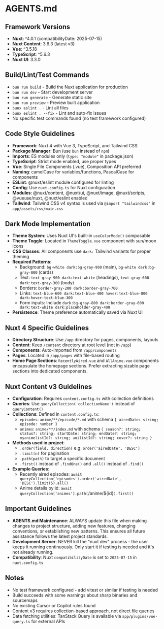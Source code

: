 # AGENTS.md

## Framework Versions

- **Nuxt**: ^4.0.1 (compatibilityDate: 2025-07-15)
- **Nuxt Content**: 3.6.3 (latest v3)
- **Vue**: ^3.5.18
- **TypeScript**: ^5.6.3
- **Nuxt UI**: 3.3.0

## Build/Lint/Test Commands

- `bun run build` - Build the Nuxt application for production
- `bun run dev` - Start development server
- `bun run generate` - Generate static site
- `bun run preview` - Preview built application
- `bunx eslint .` - Lint all files
- `bunx eslint . --fix` - Lint and auto-fix issues
- No specific test commands found (no test framework configured)

## Code Style Guidelines

- **Framework**: Nuxt 4 with Vue 3, TypeScript, and Tailwind CSS
- **Package Manager**: Bun (use `bun` instead of `npm`)
- **Imports**: ES modules only (`type: "module"` in package.json)
- **TypeScript**: Strict mode enabled, use proper types
- **Vue**: Single File Components (.vue), Composition API preferred
- **Naming**: camelCase for variables/functions, PascalCase for components
- **ESLint**: @nuxt/eslint module configured for linting
- **Config**: Use `nuxt.config.ts` for Nuxt configuration
- **Modules**: @nuxt/content, @nuxt/ui, @nuxt/image, @nuxt/scripts, @vueuse/nuxt, @nuxt/eslint enabled
- **Tailwind**: Tailwind CSS v4 syntax is used via `@import "tailwindcss"` in `app/assets/css/main.css`

## Dark Mode Implementation

- **Theme System**: Uses Nuxt UI's built-in `useColorMode()` composable
- **Theme Toggle**: Located in `ThemeToggle.vue` component with sun/moon icons
- **CSS Classes**: All components use `dark:` Tailwind variants for proper theming
- **Required Patterns**:
  - Background: `bg-white dark:bg-gray-900` (main), `bg-white dark:bg-gray-800` (cards)
  - Text: `text-gray-900 dark:text-white` (headings), `text-gray-600 dark:text-gray-300` (body)
  - Borders: `border-gray-200 dark:border-gray-700`
  - Links: `text-blue-600 dark:text-blue-400 hover:text-blue-800 dark:hover:text-blue-300`
  - Form inputs: Include `dark:bg-gray-800 dark:border-gray-600 dark:text-white dark:placeholder-gray-400`
- **Persistence**: Theme preference automatically saved via Nuxt UI

## Nuxt 4 Specific Guidelines

- **Directory Structure**: Use `/app` directory for pages, components, layouts
- **Content**: Keep `/content` directory at root level (not in `/app`)
- **Components**: Auto-imported from `/app/components`
- **Pages**: Located in `/app/pages` with file-based routing
- **Home Page Sections**: `RecentlyAired.vue` and `AllAnime.vue` components encapsulate the homepage sections. Prefer extracting sizable page sections into dedicated components.

## Nuxt Content v3 Guidelines

- **Configuration**: Requires `content.config.ts` with collection definitions
- **Queries**: Use `queryCollection('collectionName')` instead of `queryContent()`
- **Collections**: Defined in `content.config.ts`:
  - `episodes`: `anime/**/episode/*.md` with schema `{ airedDate: string; episode: number }`
  - `animes`: `anime/**/index.md` with schema `{ season?: string; status?: string; startDate: string; endDate?: string; myanimelistId?: string; anilistId?: string; cover?: string }`
- **Methods used in project**:
  - `.order(field, direction)` e.g. `order('airedDate', 'DESC')`
  - `.limit(n)` for pagination
  - `.path(path)` to target a specific document
  - `.first()` instead of `.findOne()` and `.all()` instead of `.find()`
- **Example Queries**:
  - Recently aired episodes: `await queryCollection('episodes').order('airedDate', 'DESC').limit(5).all()`
  - Anime details by id: `await queryCollection('animes').path(`/anime/${id}`).first()`

## Important Guidelines

- **AGENTS.md Maintenance**: ALWAYS update this file when making changes to project structure, adding new features, changing conventions, or establishing new patterns. This ensures all future assistance follows the latest project standards.
- **Development Server**: NEVER kill the "nuxt dev" process - the user keeps it running continuously. Only start it if testing is needed and it's not already running.
- **Compatibility**: Nuxt `compatibilityDate` is set to `2025-07-15` in `nuxt.config.ts`

## Notes

- No test framework configured - add vitest or similar if testing is needed
- Build succeeds with some warnings about sharp binaries and sourcemaps
- No existing Cursor or Copilot rules found
- Content v3 requires collection-based approach, not direct file queries
- Data fetching utilities: TanStack Query is available via `app/plugins/vue-query.ts` for external APIs
